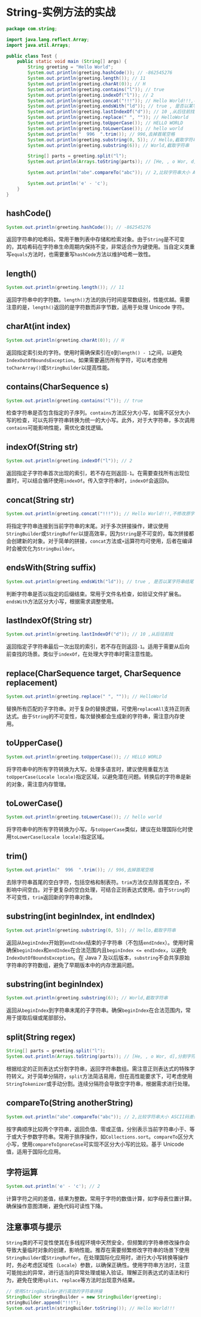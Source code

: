 # String-实例方法的实战

```java
package com.string;

import java.lang.reflect.Array;
import java.util.Arrays;

public class Test {
    public static void main (String[] args) {
        String greeting = "Hello World";
        System.out.println(greeting.hashCode()); // -862545276
        System.out.println(greeting.length()); // 11
        System.out.println(greeting.charAt(0)); // H
        System.out.println(greeting.contains("l")); // true
        System.out.println(greeting.indexOf("l")); // 2
        System.out.println(greeting.concat("!!!")); // Hello World!!!,不修改原字符串
        System.out.println(greeting.endsWith("ld")); // true , 是否以某字符串结尾
        System.out.println(greeting.lastIndexOf("d")); // 10 ,从后往前找
        System.out.println(greeting.replace(" ", "")); // HelloWorld
        System.out.println(greeting.toUpperCase()); // HELLO WORLD
        System.out.println(greeting.toLowerCase()); // hello world
        System.out.println("  996  ".trim()); // 996,去掉首尾空格
        System.out.println(greeting.substring(0, 5)); // Hello,截取字符串
        System.out.println(greeting.substring(6)); // World,截取字符串

        String[] parts = greeting.split("l");
        System.out.println(Arrays.toString(parts)); // [He, , o Wor, d],分割字符串

        System.out.println("abe".compareTo("abc")); // 2,比较字符串大小 ASCII码差值

        System.out.println('e' - 'c');
    }
}
```

## hashCode()

```java
System.out.println(greeting.hashCode()); // -862545276
```

返回字符串的哈希码，常用于散列表中存储和检索对象。由于`String`是不可变的，其哈希码在字符串生命周期内保持不变，非常适合作为键使用。当自定义类重写`equals`方法时，也需要重写`hashCode`方法以维护哈希一致性。

## length()

```java
System.out.println(greeting.length()); // 11
```

返回字符串中的字符数。`length()`方法的执行时间是常数级别，性能优越。需要注意的是，`length()`返回的是字符数而非字节数，适用于处理 Unicode 字符。

## charAt(int index)

```java
System.out.println(greeting.charAt(0)); // H
```

返回指定索引处的字符。使用时需确保索引在`0`到`length() - 1`之间，以避免`IndexOutOfBoundsException`。如果需要遍历所有字符，可以考虑使用`toCharArray()`或`StringBuilder`以提高性能。

## contains(CharSequence s)

```java
System.out.println(greeting.contains("l")); // true
```

检查字符串是否包含指定的子序列。`contains`方法区分大小写，如需不区分大小写的检查，可以先将字符串转换为统一的大小写。此外，对于大字符串，多次调用`contains`可能影响性能，需优化查找逻辑。

## indexOf(String str)

```java
System.out.println(greeting.indexOf("l")); // 2
```

返回指定子字符串首次出现的索引，若不存在则返回`-1`。在需要查找所有出现位置时，可以结合循环使用`indexOf`。传入空字符串时，`indexOf`会返回`0`。

## concat(String str)

```java
System.out.println(greeting.concat("!!!")); // Hello World!!!,不修改原字符串
```

将指定字符串连接到当前字符串的末尾。对于多次拼接操作，建议使用`StringBuilder`或`StringBuffer`以提高效率，因为`String`是不可变的，每次拼接都会创建新的对象。对于简单的拼接，`concat`方法或`+`运算符均可使用，后者在编译时会被优化为`StringBuilder`。

## endsWith(String suffix)

```java
System.out.println(greeting.endsWith("ld")); // true , 是否以某字符串结尾
```

判断字符串是否以指定的后缀结束。常用于文件名检查，如验证文件扩展名。`endsWith`方法区分大小写，根据需求调整使用。

## lastIndexOf(String str)

```java
System.out.println(greeting.lastIndexOf("d")); // 10 ,从后往前找
```

返回指定子字符串最后一次出现的索引，若不存在则返回`-1`。适用于需要从后向前查找的场景。类似于`indexOf`，在处理大字符串时需注意性能。

## replace(CharSequence target, CharSequence replacement)

```java
System.out.println(greeting.replace(" ", "")); // HelloWorld
```

替换所有匹配的子字符串。对于复杂的替换逻辑，可使用`replaceAll`支持正则表达式。由于`String`的不可变性，每次替换都会生成新的字符串，需注意内存使用。

## toUpperCase()

```java
System.out.println(greeting.toUpperCase()); // HELLO WORLD
```

将字符串中的所有字符转换为大写。处理多语言时，建议使用重载方法`toUpperCase(Locale locale)`指定区域，以避免潜在问题。转换后的字符串是新的对象，需注意内存管理。

## toLowerCase()

```java
System.out.println(greeting.toLowerCase()); // hello world
```

将字符串中的所有字符转换为小写。与`toUpperCase`类似，建议在处理国际化时使用`toLowerCase(Locale locale)`指定区域。

## trim()

```java
System.out.println("  996  ".trim()); // 996,去掉首尾空格
```

去除字符串首尾的空白字符，包括空格和制表符。`trim`方法仅去除首尾空白，不影响中间空白。对于更复杂的空白处理，可结合正则表达式使用。由于`String`的不可变性，`trim`返回新的字符串对象。

## substring(int beginIndex, int endIndex)

```java
System.out.println(greeting.substring(0, 5)); // Hello,截取字符串
```

返回从`beginIndex`开始到`endIndex`结束的子字符串（不包括`endIndex`）。使用时需确保`beginIndex`和`endIndex`在合法范围内且`beginIndex <= endIndex`，以避免`IndexOutOfBoundsException`。在 Java 7 及以后版本，`substring`不会共享原始字符串的字符数组，避免了早期版本中的内存泄漏问题。

## substring(int beginIndex)

```java
System.out.println(greeting.substring(6)); // World,截取字符串
```

返回从`beginIndex`到字符串末尾的子字符串。确保`beginIndex`在合法范围内，常用于提取后缀或尾部部分。

## split(String regex)

```java
String[] parts = greeting.split("l");
System.out.println(Arrays.toString(parts)); // [He, , o Wor, d],分割字符串
```

根据给定的正则表达式分割字符串，返回字符串数组。需注意正则表达式的特殊字符转义。对于简单分隔符，`split`方法简洁易用，但在高性能要求下，可考虑使用`StringTokenizer`或手动分割。连续分隔符会导致空字符串，根据需求进行处理。

## compareTo(String anotherString)

```java
System.out.println("abe".compareTo("abc")); // 2,比较字符串大小 ASCII码差值
```

按字典顺序比较两个字符串，返回负值、零或正值，分别表示当前字符串小于、等于或大于参数字符串。常用于排序操作，如`Collections.sort`。`compareTo`区分大小写，使用`compareToIgnoreCase`可实现不区分大小写的比较。基于 Unicode 值，适用于国际化应用。

## 字符运算

```java
System.out.println('e' - 'c'); // 2
```

计算字符之间的差值，结果为整数。常用于字符的数值计算，如字母表位置计算。确保操作意图清晰，避免代码可读性下降。

## 注意事项与提示

`String`类的不可变性使其在多线程环境中天然安全，但频繁的字符串修改操作会导致大量临时对象的创建，影响性能。推荐在需要频繁修改字符串的场景下使用`StringBuilder`或`StringBuffer`。在处理国际化应用时，进行大小写转换等操作时，务必考虑区域性（`Locale`）参数，以确保正确性。使用字符串方法时，注意可能抛出的异常，进行适当的异常处理或输入验证。理解正则表达式的语法和行为，避免在使用`split`、`replace`等方法时出现意外结果。

```java
// 使用StringBuilder进行高效的字符串拼接
StringBuilder stringBuilder = new StringBuilder(greeting);
stringBuilder.append("!!!");
System.out.println(stringBuilder.toString()); // Hello World!!!
```
